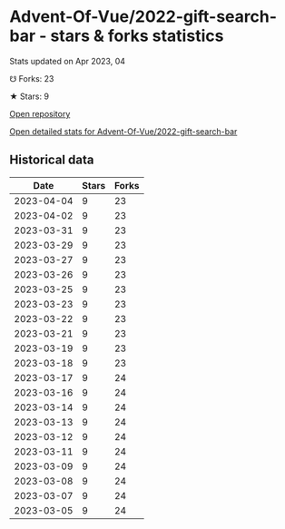 # Advent-Of-Vue/2022-gift-search-bar - stars & forks statistics

Stats updated on Apr 2023, 04

☋ Forks: 23

★ Stars: 9

[Open repository](https://github.com/Advent-Of-Vue/2022-gift-search-bar)

[Open detailed stats for Advent-Of-Vue/2022-gift-search-bar](https://reviewgithub.com/rep/Advent-Of-Vue/2022-gift-search-bar)

## Historical data
| Date | Stars | Forks |
|------|-------|-------|
| 2023-04-04 | 9 | 23 | 
| 2023-04-02 | 9 | 23 | 
| 2023-03-31 | 9 | 23 | 
| 2023-03-29 | 9 | 23 | 
| 2023-03-27 | 9 | 23 | 
| 2023-03-26 | 9 | 23 | 
| 2023-03-25 | 9 | 23 | 
| 2023-03-23 | 9 | 23 | 
| 2023-03-22 | 9 | 23 | 
| 2023-03-21 | 9 | 23 | 
| 2023-03-19 | 9 | 23 | 
| 2023-03-18 | 9 | 23 | 
| 2023-03-17 | 9 | 24 | 
| 2023-03-16 | 9 | 24 | 
| 2023-03-14 | 9 | 24 | 
| 2023-03-13 | 9 | 24 | 
| 2023-03-12 | 9 | 24 | 
| 2023-03-11 | 9 | 24 | 
| 2023-03-09 | 9 | 24 | 
| 2023-03-08 | 9 | 24 | 
| 2023-03-07 | 9 | 24 | 
| 2023-03-05 | 9 | 24 | 

